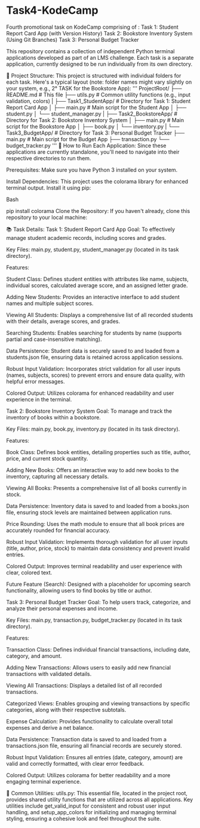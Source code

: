 # Task4-KodeCamp
Fourth promotional task on KodeCamp
comprising of :
Task 1: Student Report Card App (with Version History)
Task 2: Bookstore Inventory System (Using Git Branches)
Task 3: Personal Budget Tracker



This repository contains a collection of independent Python terminal applications developed as part of an LMS challenge. Each task is a separate application, currently designed to be run individually from its own directory.

📂 Project Structure:
This project is structured with individual folders for each task. Here's a typical layout (note: folder names might vary slightly on your system, e.g., 2° TASK for the Bookstore App):
'''
ProjectRoot/
├── README.md               # This file
├── utils.py                # Common utility functions (e.g., input validation, colors)
|
├── Task1_StudentApp/       # Directory for Task 1: Student Report Card App
│   ├── main.py             # Main script for the Student App
│   ├── student.py
│   └── student_manager.py
|
├── Task2_BookstoreApp/     # Directory for Task 2: Bookstore Inventory System
│   ├── main.py             # Main script for the Bookstore App
│   ├── book.py
│   └── inventory.py
|
└── Task3_BudgetApp/        # Directory for Task 3: Personal Budget Tracker
    ├── main.py             # Main script for the Budget App
    ├── transaction.py
    └── budget_tracker.py
'''
🚀 How to Run Each Application:
Since these applications are currently standalone, you'll need to navigate into their respective directories to run them.

Prerequisites: Make sure you have Python 3 installed on your system.

Install Dependencies: This project uses the colorama library for enhanced terminal output. Install it using pip:

Bash

pip install colorama
Clone the Repository: If you haven't already, clone this repository to your local machine:



📚 Task Details:
Task 1: Student Report Card App
Goal: To effectively manage student academic records, including scores and grades.

Key Files: main.py, student.py, student_manager.py (located in its task directory).

Features:

Student Class: Defines student entities with attributes like name, subjects, individual scores, calculated average score, and an assigned letter grade.

Adding New Students: Provides an interactive interface to add student names and multiple subject scores.

Viewing All Students: Displays a comprehensive list of all recorded students with their details, average scores, and grades.

Searching Students: Enables searching for students by name (supports partial and case-insensitive matching).

Data Persistence: Student data is securely saved to and loaded from a students.json file, ensuring data is retained across application sessions.

Robust Input Validation: Incorporates strict validation for all user inputs (names, subjects, scores) to prevent errors and ensure data quality, with helpful error messages.

Colored Output: Utilizes colorama for enhanced readability and user experience in the terminal.

Task 2: Bookstore Inventory System
Goal: To manage and track the inventory of books within a bookstore.

Key Files: main.py, book.py, inventory.py (located in its task directory).

Features:

Book Class: Defines book entities, detailing properties such as title, author, price, and current stock quantity.

Adding New Books: Offers an interactive way to add new books to the inventory, capturing all necessary details.

Viewing All Books: Presents a comprehensive list of all books currently in stock.

Data Persistence: Inventory data is saved to and loaded from a books.json file, ensuring stock levels are maintained between application runs.

Price Rounding: Uses the math module to ensure that all book prices are accurately rounded for financial accuracy.

Robust Input Validation: Implements thorough validation for all user inputs (title, author, price, stock) to maintain data consistency and prevent invalid entries.

Colored Output: Improves terminal readability and user experience with clear, colored text.

Future Feature (Search): Designed with a placeholder for upcoming search functionality, allowing users to find books by title or author.

Task 3: Personal Budget Tracker
Goal: To help users track, categorize, and analyze their personal expenses and income.

Key Files: main.py, transaction.py, budget_tracker.py (located in its task directory).

Features:

Transaction Class: Defines individual financial transactions, including date, category, and amount.

Adding New Transactions: Allows users to easily add new financial transactions with validated details.

Viewing All Transactions: Displays a detailed list of all recorded transactions.

Categorized Views: Enables grouping and viewing transactions by specific categories, along with their respective subtotals.

Expense Calculation: Provides functionality to calculate overall total expenses and derive a net balance.

Data Persistence: Transaction data is saved to and loaded from a transactions.json file, ensuring all financial records are securely stored.

Robust Input Validation: Ensures all entries (date, category, amount) are valid and correctly formatted, with clear error feedback.

Colored Output: Utilizes colorama for better readability and a more engaging terminal experience.

🔧 Common Utilities:
utils.py: This essential file, located in the project root, provides shared utility functions that are utilized across all applications. Key utilities include get_valid_input for consistent and robust user input handling, and setup_app_colors for initializing and managing terminal styling, ensuring a cohesive look and feel throughout the suite.